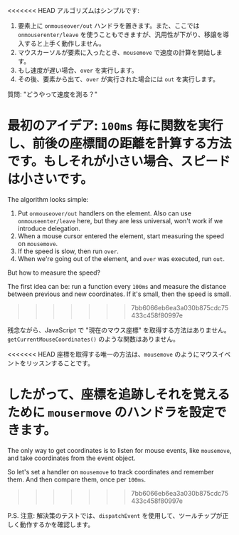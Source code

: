 
<<<<<<< HEAD
アルゴリズムはシンプルです:
1. 要素上に `onmouseover/out` ハンドラを置きます。また、ここでは `onmouserenter/leave` を使うこともできますが、汎用性が下がり、移譲を導入すると上手く動作しません。
2. マウスカーソルが要素に入ったとき、`mousemove` で速度の計算を開始します。
3. もし速度が遅い場合、`over` を実行します。
4. その後、要素から出て、`over` が実行された場合には `out` を実行します。

質問: "どうやって速度を測る？"

最初のアイデア: `100ms` 毎に関数を実行し、前後の座標間の距離を計算する方法です。もしそれが小さい場合、スピードは小さいです。
=======
The algorithm looks simple:
1. Put `onmouseover/out` handlers on the element. Also can use `onmouseenter/leave` here, but they are less universal, won't work if we introduce delegation.
2. When a mouse cursor entered the element, start measuring the speed on `mousemove`.
3. If the speed is slow, then run `over`.
4. When we're going out of the element, and `over` was executed, run `out`.

But how to measure the speed?

The first idea can be: run a function every `100ms` and measure the distance between previous and new coordinates. If it's small, then the speed is small.
>>>>>>> 7bb6066eb6ea3a030b875cdc75433c458f80997e

残念ながら、JavaScript で "現在のマウス座標" を取得する方法はありません。`getCurrentMouseCoordinates()` のような関数はありません。

<<<<<<< HEAD
座標を取得する唯一の方法は、`mousemove` のようにマウスイベントをリッスンすることです。

したがって、座標を追跡しそれを覚えるために `mousermove` のハンドラを設定できます。
=======
The only way to get coordinates is to listen for mouse events, like `mousemove`, and take coordinates from the event object.

So let's set a handler on `mousemove` to track coordinates and remember them. And then compare them, once per `100ms`.
>>>>>>> 7bb6066eb6ea3a030b875cdc75433c458f80997e

P.S. 注意: 解決策のテストでは、`dispatchEvent` を使用して、ツールチップが正しく動作するかを確認します。
